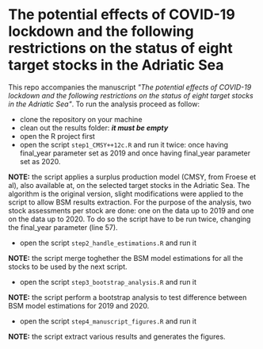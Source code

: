 # The potential effects of COVID-19 lockdown and the following restrictions on the status of eight target stocks in the Adriatic Sea

This repo accompanies the manuscript _"The potential effects of COVID-19 lockdown and the following restrictions on the status of eight target stocks in the Adriatic Sea"_.
To run the analysis proceed as follow:
* clone the repository on your machine
* clean out the results folder: **_it must be empty_**
* open the R project first
* open the script ```step1_CMSY++12c.R``` and run it twice: once having final_year parameter set as 2019 and once having final_year parameter set as 2020.

**NOTE:** the script applies a surplus production model (CMSY, from Froese et al), also available at, on the selected target stocks in the Adriatic Sea. The algorithm is the original version, slight modifications were applied to the script to allow BSM results extraction. For the purpose of the analysis, two stock assessments per stock are done: one on the data up to 2019 and one on the data up to 2020. To do so the script have to be run twice, changing the final_year parameter (line 57).

* open the script ```step2_handle_estimations.R``` and run it

**NOTE:** the script merge toghether the BSM model estimations for all the stocks to be used by the next script.

* open the script ```step3_bootstrap_analysis.R``` and run it

**NOTE:** the script perform a bootstrap analysis to test difference between BSM model estimations for 2019 and 2020.

* open the script ```step4_manuscript_figures.R``` and run it

**NOTE:** the script extract various results and generates the figures.
